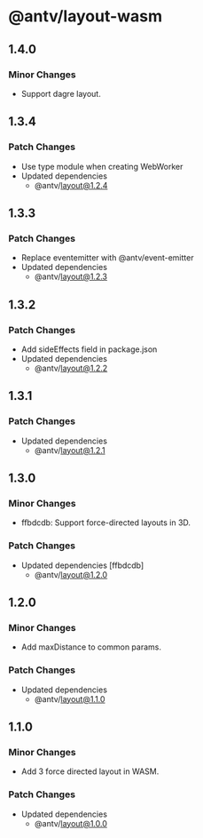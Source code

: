 # @antv/layout-wasm

## 1.4.0

### Minor Changes

- Support dagre layout.

## 1.3.4

### Patch Changes

- Use type module when creating WebWorker
- Updated dependencies
  - @antv/layout@1.2.4

## 1.3.3

### Patch Changes

- Replace eventemitter with @antv/event-emitter
- Updated dependencies
  - @antv/layout@1.2.3

## 1.3.2

### Patch Changes

- Add sideEffects field in package.json
- Updated dependencies
  - @antv/layout@1.2.2

## 1.3.1

### Patch Changes

- Updated dependencies
  - @antv/layout@1.2.1

## 1.3.0

### Minor Changes

- ffbdcdb: Support force-directed layouts in 3D.

### Patch Changes

- Updated dependencies [ffbdcdb]
  - @antv/layout@1.2.0

## 1.2.0

### Minor Changes

- Add maxDistance to common params.

### Patch Changes

- Updated dependencies
  - @antv/layout@1.1.0

## 1.1.0

### Minor Changes

- Add 3 force directed layout in WASM.

### Patch Changes

- Updated dependencies
  - @antv/layout@1.0.0

